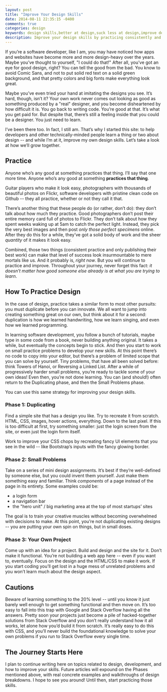 ```yaml
---
layout: post
title: "Improve Your Design Skills"
date: 2014-08-11 22:35:15 -0400
comments: true
categories: design
keywords: design skills,better at design,suck less at design,improve design,design skills,web design
description: Improve your design skills by practicing consistently and recreating designs that you like.
---
```


If you’re a software developer, like I am, you may have noticed how apps and websites have become more and more design-heavy over the years. Maybe you’ve thought to yourself, "I could do that!" After all, you’ve got an eye for good design, right? You can tell the good from the bad. You know to avoid Comic Sans, and not to put solid red text on a solid green background, and that pretty colors and big fonts make everything look great.

Maybe you’ve even tried your hand at imitating the designs you see. It’s hard, though, isn’t it? Your own work never comes out looking as good as something produced by a "real" designer, and you become disheartened by how difficult it is. You go back to writing code. You’re good at that. It’s what you get paid for. But despite that, there’s still a feeling inside that you could be a designer. You just need to learn.

I’ve been there too. In fact, I still am. That’s why I started this site: to help developers and other technically-minded people learn a thing or two about design -- and while I’m at it, improve my own design skills. Let’s take a look at how we’ll grow together.

<!--more-->

Practice
--------

Anyone who’s any good at something practices that thing. I’ll say that one more time. Anyone who’s any good at something **practices that thing**.

Guitar players who make it look easy, photographers with thousands of beautiful photos on Flickr, software developers with pristine clean code on Github -- they all practice, whether or not they call it that.

There’s another thing that these people do (or rather, don’t do): they don’t talk about how much they practice. Good photographers don’t post their entire memory card full of photos to Flickr. They don’t talk about how they spent weeks waking up at 5am to catch the perfect light. Instead, they pick the very best images and then post *only those perfect specimens* online. After they do this for a while, they’ve got a solid body of work and the sheer *quantity* of it makes it look easy.

Combined, those two things (consistent practice and only publishing their best work) can make that level of success look insurmountable to mere mortals like us. And it probably is, *right now*. But you will continue to practice and improve. Throughout your journey, never forget this fact: *it doesn’t matter how good someone else already is at what you are trying to learn*.


How To Practice Design
----------------------

In the case of design, practice takes a similar form to most other pursuits: you must duplicate before you can innovate. We all want to jump into creating something great on our own, but think about it for a second: duplication is how we learned handwriting, how we learn singing, and even how we learned programming.

In learning software development, you follow a bunch of tutorials, maybe type in some code from a book, never building anything original. It takes a while, but eventually the concepts begin to stick. And then you start to work on small practice problems to develop your new skills. At this point there’s no code to copy into your editor, but there’s a problem of limited scope that you can solve by yourself. Tiny problems, that have all been solved before: think Towers of Hanoi, or Reversing a Linked List. After a while of progressively harder small problems, you’re ready to tackle some of your own ideas! Even then, you’re not done learning. You can (and should!) often return to the Duplicating phase, and then the Small Problems phase.

You can use this same strategy for improving your design skills.

### Phase 1: Duplicating

Find a simple site that has a design you like. Try to recreate it from scratch. HTML, CSS, images, hover actions, everything. Down to the last pixel. If this is too difficult at first, try something smaller: just the login screen from the site, or even just the login form itself.

Work to improve your CSS chops by recreating fancy UI elements that you see in the wild -- like Bootstrap’s inputs with the fancy glowing border.

### Phase 2: Small Problems

Take on a series of mini design assignments. It’s best if they’re well-defined by someone else, but you could invent them yourself. Just make them something easy and familiar. Think _components_ of a page instead of the page in its entirety. Some examples could be:

- a login form
- a navigation bar
- the "hero unit" / big marketing area at the top of most startups’ sites

The goal is to train your creative muscles without becoming overwhelmed with decisions to make. At this point, you’re not duplicating existing designs -- you are putting your own spin on things, but in small doses.

### Phase 3: Your Own Project

Come up with an idea for a project. Build and design and the site for it. Don’t make it functional. You’re not building a web app here -- even if you want to, eventually. Focus on the design and the HTML/CSS to make it work. If you start coding you’ll get lost in a huge mess of unrelated problems and you won’t learn much about the design aspect.


Cautions
--------

Beware of learning something to the 20% level -- until you know it just barely well enough to get something functional and then move on. It’s too easy to fall into this trap with Google and Stack Overflow having all the answers. Pretty soon your projects just become a pile of hacked-together solutions from Stack Overflow and you don’t really understand how it all works, let alone how you’d build it from scratch. It’s really easy to do this with CSS, and you’ll never build the foundational knowledge to solve your own problems if you run to Stack Overflow every single time.

The Journey Starts Here
-----------------------

I plan to continue writing here on topics related to design, development, and how to improve your skills. Future articles will expound on the Phases mentioned above, with real concrete examples and walkthroughs of design breakdowns. I hope to see you around! Until then, start practicing those skills.
